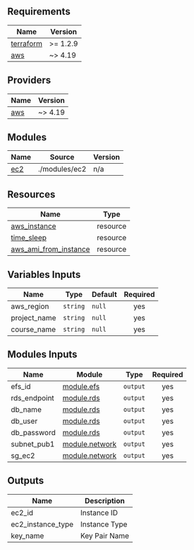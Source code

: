 ## Requirements

| Name | Version |
|------|---------|
| <a name="requirement_terraform"></a> [terraform](#requirement\_terraform) | >= 1.2.9 |
| <a name="requirement_aws"></a> [aws](#requirement\_aws) | ~> 4.19 |

## Providers

| Name | Version |
|------|---------|
| <a name="provider_aws"></a> [aws](#provider\_aws) | ~> 4.19 |

## Modules

| Name | Source | Version |
|------|--------|---------|
| <a name="module_ec2"></a> [ec2](#module\ec2) | ./modules/ec2 | n/a |

## Resources

| Name | Type |
|------|------|
| [aws_instance](https://registry.terraform.io/providers/hashicorp/aws/latest/docs/resources/instance) | resource |
| [time_sleep](https://registry.terraform.io/providers/hashicorp/time/latest/docs/resources/sleep) | resource |
| [aws_ami_from_instance](https://registry.terraform.io/providers/hashicorp/aws/latest/docs/resources/ami_from_instance) | resource |


## Variables Inputs

| Name | Type | Default | Required |
|------|------|---------|:--------:|
| <a name="aws_region"></a> aws_region | `string` | `null` | yes |
| <a name="project_name"></a> project_name | `string` | `null` | yes |
| <a name="course_name"></a> course_name | `string` | `null` | yes |

## Modules Inputs

| Name | Module | Type | Required |
|------|------|---------|:--------:|
| <a name="efs_id"></a> efs_id | [module.efs](../efs/output.tf) | `output` | yes |
| <a name="rds_endpoint"></a> rds_endpoint | [module.rds](../rds/output.tf) | `output` | yes |
| <a name="db_name"></a> db_name | [module.rds](../rds/output.tf) | `output` | yes |
| <a name="db_user"></a> db_user | [module.rds](../rds/output.tf) | `output` | yes |
| <a name="db_password"></a> db_password | [module.rds](../rds/output.tf) | `output` | yes |
| <a name="subnet_pub1"></a> subnet_pub1 | [module.network](../network/output.tf) | `output` | yes |
| <a name="sg_ec2"></a> sg_ec2 |[module.network](../network/output.tf) | `output` | yes |



## Outputs

| Name | Description | 
|------|-------------|
| <a name="ec2_id"></a> ec2_id | Instance ID | 
| <a name="ec2_instance_type"></a> ec2_instance_type | Instance Type |
| <a name="key_name"></a> key_name | Key Pair Name |

